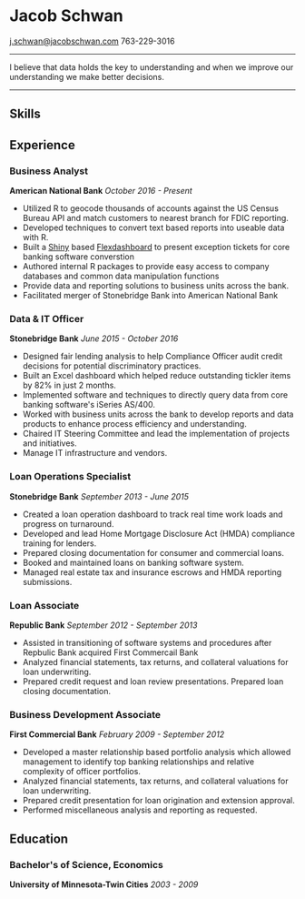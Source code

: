 ﻿Jacob Schwan
========

j.schwan@jacobschwan.com
763-229-3016

----

I believe that data holds the key to understanding and when we improve our understanding we make better decisions.

----

## Skills



## Experience

### Business Analyst
**American National Bank** *October 2016 - Present*

- Utilized R to geocode thousands of accounts against the US Census Bureau API and match customers to nearest branch for FDIC reporting.
- Developed techniques to convert text based reports into useable data with R.
- Built a [Shiny](http://shiny.rstudio.com/) based [Flexdashboard](https://rmarkdown.rstudio.com/flexdashboard/) to present exception tickets for core banking software converstion
- Authored internal R packages to provide easy access to company databases and common data manipulation functions
- Provide data and reporting solutions to business units across the bank.
- Facilitated merger of Stonebridge Bank into American National Bank

### Data & IT Officer
**Stonebridge Bank** *June 2015 - October 2016*

- Designed fair lending analysis to help Compliance Officer audit credit decisions for potential discriminatory practices.
- Built an Excel dashboard which helped reduce outstanding tickler items by 82% in just 2 months.
- Implemented software and techniques to directly query data from core banking software's iSeries AS/400.
- Worked with business units across the bank to develop reports and data products to enhance process efficiency and understanding. 
- Chaired IT Steering Committee and lead the implementation of projects and initiatives.
- Manage IT infrastructure and vendors.

### Loan Operations Specialist
**Stonebridge Bank** *September 2013 - June 2015*

- Created a loan operation dashboard to track real time work loads and progress on turnaround.
- Developed and lead Home Mortgage Disclosure Act (HMDA) compliance training for lenders.
- Prepared closing documentation for consumer and commercial loans. 
- Booked and maintained loans on banking software system. 
- Managed real estate tax and insurance escrows and HMDA reporting submissions.

### Loan Associate
**Republic Bank** *September 2012 - September 2013*

- Assisted in transitioning of software systems and procedures after Repbulic Bank acquired First Commercail Bank
- Analyzed financial statements, tax returns, and collateral valuations for loan underwriting. 
- Prepared credit request and loan review presentations. Prepared loan closing documentation.

### Business Development Associate
**First Commercial Bank** *February 2009 - September 2012*

- Developed a master relationship based portfolio analysis which allowed management to identify top banking relationships and relative complexity of officer portfolios.
- Analyzed financial statements, tax returns, and collateral valuations for loan underwriting. 
- Prepared credit presentation for loan origination and extension approval. 
- Performed miscellaneous analysis and reporting as requested.

## Education

### Bachelor's of Science, Economics
**University of Minnesota-Twin Cities** *2003 - 2009*

